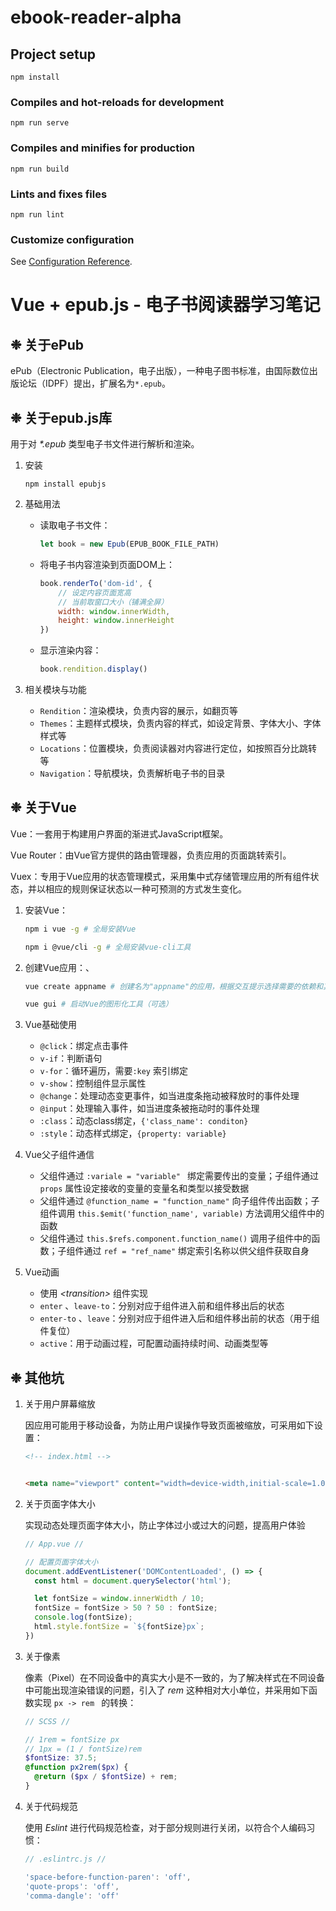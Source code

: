 # ebook-reader-alpha

## Project setup
```
npm install
```

### Compiles and hot-reloads for development
```
npm run serve
```

### Compiles and minifies for production
```
npm run build
```

### Lints and fixes files
```
npm run lint
```

### Customize configuration
See [Configuration Reference](https://cli.vuejs.org/config/).


# Vue + epub.js - 电子书阅读器学习笔记

## ❉ 关于ePub

ePub（Electronic Publication，电子出版），一种电子图书标准，由国际数位出版论坛（IDPF）提出，扩展名为`*.epub`。

## ❉ 关于epub.js库

用于对 *\*.epub* 类型电子书文件进行解析和渲染。

1. 安装

   `npm install epubjs`

2. 基础用法

   - 读取电子书文件：

     ```javascript
     let book = new Epub(EPUB_BOOK_FILE_PATH)
     ```

   - 将电子书内容渲染到页面DOM上：

     ``` javascript
     book.renderTo('dom-id', {
         // 设定内容页面宽高
         // 当前取窗口大小（铺满全屏）
         width: window.innerWidth,
         height: window.innerHeight
     })
     ```

   - 显示渲染内容：

     ````javascript
     book.rendition.display()
     ````

3. 相关模块与功能

   - `Rendition`：渲染模块，负责内容的展示，如翻页等
   - `Themes`：主题样式模块，负责内容的样式，如设定背景、字体大小、字体样式等
   - `Locations`：位置模块，负责阅读器对内容进行定位，如按照百分比跳转等
   - `Navigation`：导航模块，负责解析电子书的目录

## ❉ 关于Vue

Vue：一套用于构建用户界面的渐进式JavaScript框架。

Vue Router：由Vue官方提供的路由管理器，负责应用的页面跳转索引。

Vuex：专用于Vue应用的状态管理模式，采用集中式存储管理应用的所有组件状态，并以相应的规则保证状态以一种可预测的方式发生变化。

1. 安装Vue：

   ``` bash
   npm i vue -g # 全局安装Vue
   ```

   ``` bash
   npm i @vue/cli -g # 全局安装vue-cli工具
   ```

2. 创建Vue应用：、

   ``` bash
   vue create appname # 创建名为"appname"的应用，根据交互提示选择需要的依赖和其他配置
   ```

   ````bash
   vue gui # 启动Vue的图形化工具（可选）
   ````

3. Vue基础使用

   - `@click`：绑定点击事件
   - `v-if`：判断语句
   - `v-for`：循环遍历，需要`:key` 索引绑定
   - `v-show`：控制组件显示属性
   - `@change`：处理动态变更事件，如当进度条拖动被释放时的事件处理
   - `@input`：处理输入事件，如当进度条被拖动时的事件处理
   - `:class`：动态class绑定，`{'class_name': conditon}`
   - `:style`：动态样式绑定，`{property: variable}`

4. Vue父子组件通信

   - 父组件通过 `:variale = "variable" ` 绑定需要传出的变量；子组件通过 `props` 属性设定接收的变量的变量名和类型以接受数据
   - 父组件通过 `@function_name = "function_name"` 向子组件传出函数；子组件调用 `this.$emit('function_name', variable)` 方法调用父组件中的函数
   - 父组件通过 `this.$refs.component.function_name()` 调用子组件中的函数；子组件通过 `ref = "ref_name"` 绑定索引名称以供父组件获取自身

5. Vue动画

   - 使用 *\<transition>* 组件实现
   - `enter` 、`leave-to`：分别对应于组件进入前和组件移出后的状态
   - `enter-to` 、`leave`：分别对应于组件进入后和组件移出前的状态（用于组件复位）
   - `active`：用于动画过程，可配置动画持续时间、动画类型等

## ❉ 其他坑

1. 关于用户屏幕缩放

   因应用可能用于移动设备，为防止用户误操作导致页面被缩放，可采用如下设置：

   ``` html
   <!-- index.html -->
   
   
   <meta name="viewport" content="width=device-width,initial-scale=1.0, maximum-scale=1.0, minimum-scale=1.0, user-scalable=no">
   ```

2. 关于页面字体大小

   实现动态处理页面字体大小，防止字体过小或过大的问题，提高用户体验

   ``` javascript
   // App.vue //
   
   // 配置页面字体大小
   document.addEventListener('DOMContentLoaded', () => {
     const html = document.querySelector('html');
   
     let fontSize = window.innerWidth / 10;
     fontSize = fontSize > 50 ? 50 : fontSize;
     console.log(fontSize);
     html.style.fontSize = `${fontSize}px`;
   })
   ```

3. 关于像素

   像素（Pixel）在不同设备中的真实大小是不一致的，为了解决样式在不同设备中可能出现渲染错误的问题，引入了 *rem* 这种相对大小单位，并采用如下函数实现 `px -> rem ` 的转换：

   ```scss
   // SCSS //
   
   // 1rem = fontSize px
   // 1px = (1 / fontSize)rem
   $fontSize: 37.5;
   @function px2rem($px) {
     @return ($px / $fontSize) + rem;
   }
   ```

4. 关于代码规范

   使用 *Eslint* 进行代码规范检查，对于部分规则进行关闭，以符合个人编码习惯：

   ``` javascript
   // .eslintrc.js //
   
   'space-before-function-paren': 'off',
   'quote-props': 'off',
   'comma-dangle': 'off'
   ```

   
